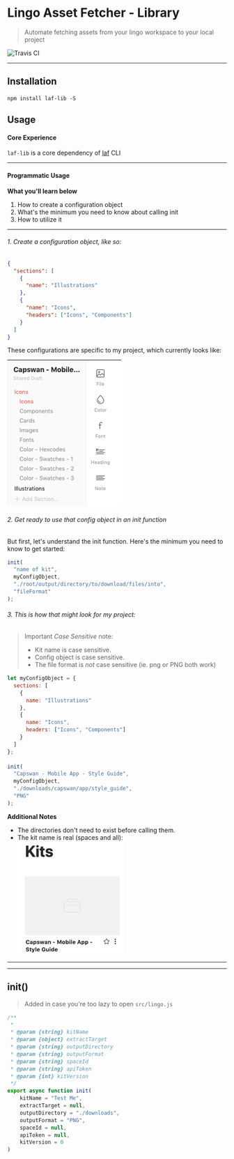 # Lingo Asset Fetcher - Library

> Automate fetching assets from your lingo workspace to your local project

![Travis CI](https://travis-ci.org/servexyz/lingo-asset-fetcher-lib.svg?branch=master)

---

## Installation

```
npm install laf-lib -S
```

## Usage

#### Core Experience

`laf-lib` is a core dependency of [laf](https://www.npmjs.com/package/laf) CLI

---

#### Programmatic Usage

**What you'll learn below**

1. How to create a configuration object
2. What's the minimum you need to know about calling init
3. How to utilize it

---

###### 1. Create a configuration object, like so:

```json
{
  "sections": [
    {
      "name": "Illustrations"
    },
    {
      "name": "Icons",
      "headers": ["Icons", "Components"]
    }
  ]
}
```

These configurations are specific to my project, which currently looks like:

![lingo_kit_screenshot](./docs/capswan_lingo.png)

###### 2. Get ready to use that config object in an init function

But first, let's understand the init function. Here's the minimum you need to know to get started:

```js
init(
  "name of kit",
  myConfigObject,
  "./root/output/directory/to/download/files/into",
  "fileFormat"
);
```

###### 3. This is how that might look for my project:

> Important _Case Sensitive_ note:
>
> - Kit name is case sensitive.
> - Config object is case sensitive.
> - The file format is _not_ case sensitive (ie. png or PNG both work)

```js
let myConfigObject = {
  sections: [
    {
      name: "Illustrations"
    },
    {
      name: "Icons",
      headers: ["Icons", "Components"]
    }
  ]
};

init(
  "Capswan - Mobile App - Style Guide",
  myConfigObject,
  "./downloads/capswan/app/style_guide",
  "PNG"
);
```

**Additional Notes**

- The directories don't need to exist before calling them.
- The kit name is real (spaces and all):
  ![lingo_kitname](./docs/capswan_lingo_kitname.png)

---

---

## init()

> Added in case you're too lazy to open `src/lingo.js`

```js
/**
 *
 * @param {string} kitName
 * @param {object} extractTarget
 * @param {string} outputDirectory
 * @param {string} outputFormat
 * @param {string} spaceId
 * @param {string} apiToken
 * @param {int} kitVersion
 */
export async function init(
	kitName = "Test Me",
	extractTarget = null,
	outputDirectory = "./downloads",
	outputFormat = "PNG",
	spaceId = null,
	apiToken = null,
	kitVersion = 0
)
```
